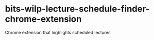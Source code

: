 # bits-wilp-lecture-schedule-finder-chrome-extension
Chrome extension that highlights scheduled lectures
